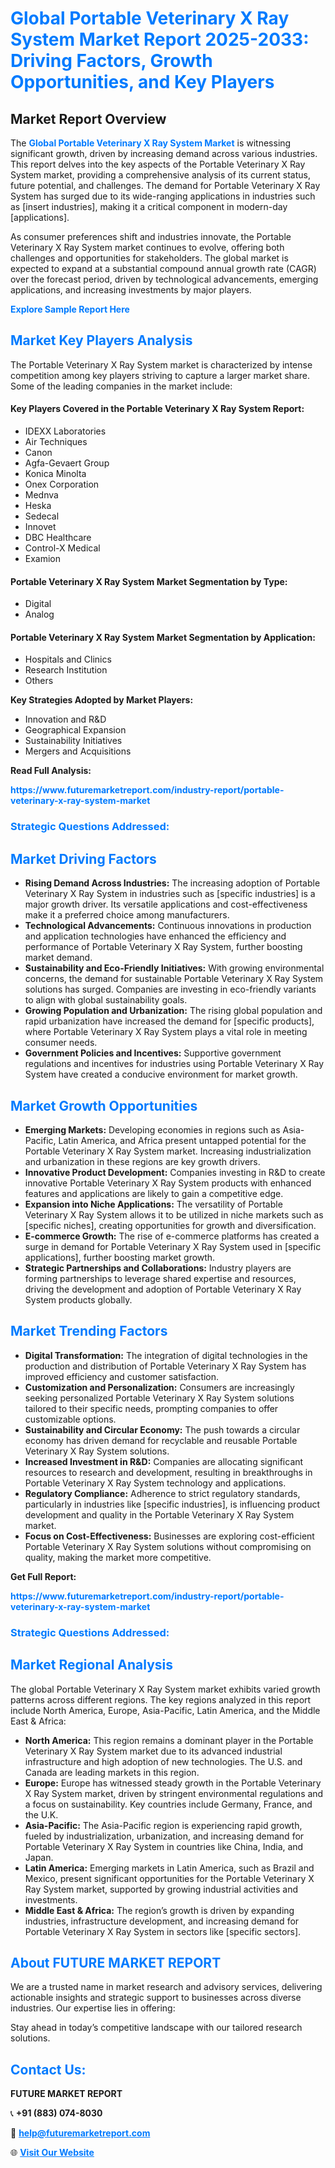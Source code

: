 <h1 style="color: #007BFF;">Global Portable Veterinary X Ray System Market Report 2025-2033: Driving Factors, Growth Opportunities, and Key Players</h1>

<section id="overview">
<h2>Market Report Overview</h2>
<p>The <a href="https://www.futuremarketreport.com/industry-report/portable-veterinary-x-ray-system-market" style="color: #007BFF; text-decoration: none;"><strong>Global Portable Veterinary X Ray System Market</strong></a> is witnessing significant growth, driven by increasing demand across various industries. This report delves into the key aspects of the Portable Veterinary X Ray System market, providing a comprehensive analysis of its current status, future potential, and challenges. The demand for Portable Veterinary X Ray System has surged due to its wide-ranging applications in industries such as [insert industries], making it a critical component in modern-day [applications].</p>
<p>As consumer preferences shift and industries innovate, the Portable Veterinary X Ray System market continues to evolve, offering both challenges and opportunities for stakeholders. The global market is expected to expand at a substantial compound annual growth rate (CAGR) over the forecast period, driven by technological advancements, emerging applications, and increasing investments by major players.</p>
</section>

<section id="overview">
<p><a href="https://www.futuremarketreport.com/request-sample/reportId=78416" style="color: #007BFF; text-decoration: none;"><strong>Explore Sample Report Here</strong></a></p>
</section>

<section id="key-players">
<h2 style="color: #007BFF;">Market Key Players Analysis</h2>
<p>The Portable Veterinary X Ray System market is characterized by intense competition among key players striving to capture a larger market share. Some of the leading companies in the market include:</p>
<h4>Key Players Covered in the Portable Veterinary X Ray System Report:</h4>
<ul><li>IDEXX Laboratories</li><li>Air Techniques</li><li>Canon</li><li>Agfa-Gevaert Group</li><li>Konica Minolta</li><li>Onex Corporation</li><li>Mednva</li><li>Heska</li><li>Sedecal</li><li>Innovet</li><li>DBC Healthcare</li><li>Control-X Medical</li><li>Examion</li></ul>
<h4>Portable Veterinary X Ray System Market Segmentation by Type:</h4>
<ul><li>Digital</li><li>Analog</li></ul>

<h4>Portable Veterinary X Ray System Market Segmentation by Application:</h4>
<ul><li>Hospitals and Clinics</li><li>Research Institution</li><li>Others</li></ul>
<p><strong>Key Strategies Adopted by Market Players:</strong></p>
<ul>
<li>Innovation and R&D</li>
<li>Geographical Expansion</li>
<li>Sustainability Initiatives</li>
<li>Mergers and Acquisitions</li>
</ul>
</section>

<section>
<p><strong>Read Full Analysis: </strong></p><a href="https://www.futuremarketreport.com/industry-report/portable-veterinary-x-ray-system-market" style="color: #007BFF; text-decoration: none;"><strong>https://www.futuremarketreport.com/industry-report/portable-veterinary-x-ray-system-market</strong></a>
<h3 style="color: #007BFF;">Strategic Questions Addressed:</h3>
</section>

<section id="driving-factors">
<h2 style="color: #007BFF;">Market Driving Factors</h2>
<ul>
<li><strong>Rising Demand Across Industries:</strong> The increasing adoption of Portable Veterinary X Ray System in industries such as [specific industries] is a major growth driver. Its versatile applications and cost-effectiveness make it a preferred choice among manufacturers.</li>
<li><strong>Technological Advancements:</strong> Continuous innovations in production and application technologies have enhanced the efficiency and performance of Portable Veterinary X Ray System, further boosting market demand.</li>
<li><strong>Sustainability and Eco-Friendly Initiatives:</strong> With growing environmental concerns, the demand for sustainable Portable Veterinary X Ray System solutions has surged. Companies are investing in eco-friendly variants to align with global sustainability goals.</li>
<li><strong>Growing Population and Urbanization:</strong> The rising global population and rapid urbanization have increased the demand for [specific products], where Portable Veterinary X Ray System plays a vital role in meeting consumer needs.</li>
<li><strong>Government Policies and Incentives:</strong> Supportive government regulations and incentives for industries using Portable Veterinary X Ray System have created a conducive environment for market growth.</li>
</ul>
</section>

<section id="growth-opportunities">
<h2 style="color: #007BFF;">Market Growth Opportunities</h2>
<ul>
<li><strong>Emerging Markets:</strong> Developing economies in regions such as Asia-Pacific, Latin America, and Africa present untapped potential for the Portable Veterinary X Ray System market. Increasing industrialization and urbanization in these regions are key growth drivers.</li>
<li><strong>Innovative Product Development:</strong> Companies investing in R&D to create innovative Portable Veterinary X Ray System products with enhanced features and applications are likely to gain a competitive edge.</li>
<li><strong>Expansion into Niche Applications:</strong> The versatility of Portable Veterinary X Ray System allows it to be utilized in niche markets such as [specific niches], creating opportunities for growth and diversification.</li>
<li><strong>E-commerce Growth:</strong> The rise of e-commerce platforms has created a surge in demand for Portable Veterinary X Ray System used in [specific applications], further boosting market growth.</li>
<li><strong>Strategic Partnerships and Collaborations:</strong> Industry players are forming partnerships to leverage shared expertise and resources, driving the development and adoption of Portable Veterinary X Ray System products globally.</li>
</ul>
</section>

<section id="trending-factors">
<h2 style="color: #007BFF;">Market Trending Factors</h2>
<ul>
<li><strong>Digital Transformation:</strong> The integration of digital technologies in the production and distribution of Portable Veterinary X Ray System has improved efficiency and customer satisfaction.</li>
<li><strong>Customization and Personalization:</strong> Consumers are increasingly seeking personalized Portable Veterinary X Ray System solutions tailored to their specific needs, prompting companies to offer customizable options.</li>
<li><strong>Sustainability and Circular Economy:</strong> The push towards a circular economy has driven demand for recyclable and reusable Portable Veterinary X Ray System solutions.</li>
<li><strong>Increased Investment in R&D:</strong> Companies are allocating significant resources to research and development, resulting in breakthroughs in Portable Veterinary X Ray System technology and applications.</li>
<li><strong>Regulatory Compliance:</strong> Adherence to strict regulatory standards, particularly in industries like [specific industries], is influencing product development and quality in the Portable Veterinary X Ray System market.</li>
<li><strong>Focus on Cost-Effectiveness:</strong> Businesses are exploring cost-efficient Portable Veterinary X Ray System solutions without compromising on quality, making the market more competitive.</li>
</ul>
</section>

<section>
<p><strong>Get Full Report: </strong></p><a href="https://www.futuremarketreport.com/industry-report/portable-veterinary-x-ray-system-market" style="color: #007BFF; text-decoration: none;"><strong>https://www.futuremarketreport.com/industry-report/portable-veterinary-x-ray-system-market</strong></a>
<h3 style="color: #007BFF;">Strategic Questions Addressed:</h3>
</section>


<section id="regional-analysis">
<h2 style="color: #007BFF;">Market Regional Analysis</h2>
<p>The global Portable Veterinary X Ray System market exhibits varied growth patterns across different regions. The key regions analyzed in this report include North America, Europe, Asia-Pacific, Latin America, and the Middle East & Africa:</p>
<ul>
<li><strong>North America:</strong> This region remains a dominant player in the Portable Veterinary X Ray System market due to its advanced industrial infrastructure and high adoption of new technologies. The U.S. and Canada are leading markets in this region.</li>
<li><strong>Europe:</strong> Europe has witnessed steady growth in the Portable Veterinary X Ray System market, driven by stringent environmental regulations and a focus on sustainability. Key countries include Germany, France, and the U.K.</li>
<li><strong>Asia-Pacific:</strong> The Asia-Pacific region is experiencing rapid growth, fueled by industrialization, urbanization, and increasing demand for Portable Veterinary X Ray System in countries like China, India, and Japan.</li>
<li><strong>Latin America:</strong> Emerging markets in Latin America, such as Brazil and Mexico, present significant opportunities for the Portable Veterinary X Ray System market, supported by growing industrial activities and investments.</li>
<li><strong>Middle East & Africa:</strong> The region’s growth is driven by expanding industries, infrastructure development, and increasing demand for Portable Veterinary X Ray System in sectors like [specific sectors].</li>
</ul>
</section>

<footer>
<h2 style="color: #007BFF;">About FUTURE MARKET REPORT</h2>
<p>We are a trusted name in market research and advisory services, delivering actionable insights and strategic support to businesses across diverse industries. Our expertise lies in offering:</p>

<p>Stay ahead in today’s competitive landscape with our tailored research solutions.</p>

<h2 style="color: #007BFF;">Contact Us:</h2>
<p><strong>FUTURE MARKET REPORT</strong></p>
<p>📞 <strong>+91 (883) 074-8030</strong></p>
<p>📧 <strong><a href="mailto:help@futuremarketreport.com" style="color: #007BFF;">help@futuremarketreport.com</a></strong></p>
<p>🌐 <strong><a href="https://www.futuremarketreport.com/" style="color: #007BFF;">Visit Our Website</a></strong></p>
</footer>